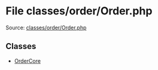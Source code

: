 File classes/order/Order.php
=========

Source: [classes/order/Order.php](https://github.com/PrestaShop/PrestaShop/blob/1.5.0.1/classes/order/Order.php)


Classes
-------

* [OrderCore](class.OrderCore.md)

